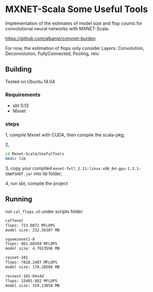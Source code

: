 # MXNET-Scala Some Useful Tools

Implementation of the estimates of model size and flop counts for convolutional neural networks with MXNET-Scala.

https://github.com/albanie/convnet-burden

For now, the estimation of flops only consider Layers: Convolution, Deconvolution, FullyConnected, Pooling, relu

## Building

Tested on Ubuntu 14.04

### Requirements

* sbt 0.13
* Mxnet

### steps

1, compile Mxnet with CUDA, then compile the scala-pkg;

2, 
```bash
cd Mxnet-Scala/UsefulTools
mkdir lib
```

3, copy your compiled `mxnet-full_2.11-linux-x86_64-gpu-1.3.1-SNAPSHOT.jar` into lib folder;

4, run sbt, compile the project

## Running

run `cal_flops.sh` under scripts folder

```bash
caffenet
flops: 723.0072 MFLOPS
model size: 232.56387 MB

squeezenet1-0
flops: 861.60394 MFLOPS
model size: 4.7623596 MB

resnet-101
flops: 7818.2407 MFLOPS
model size: 170.28586 MB

resnext-101-64x4d
flops: 15491.882 MFLOPS
model size: 319.13058 MB
```

